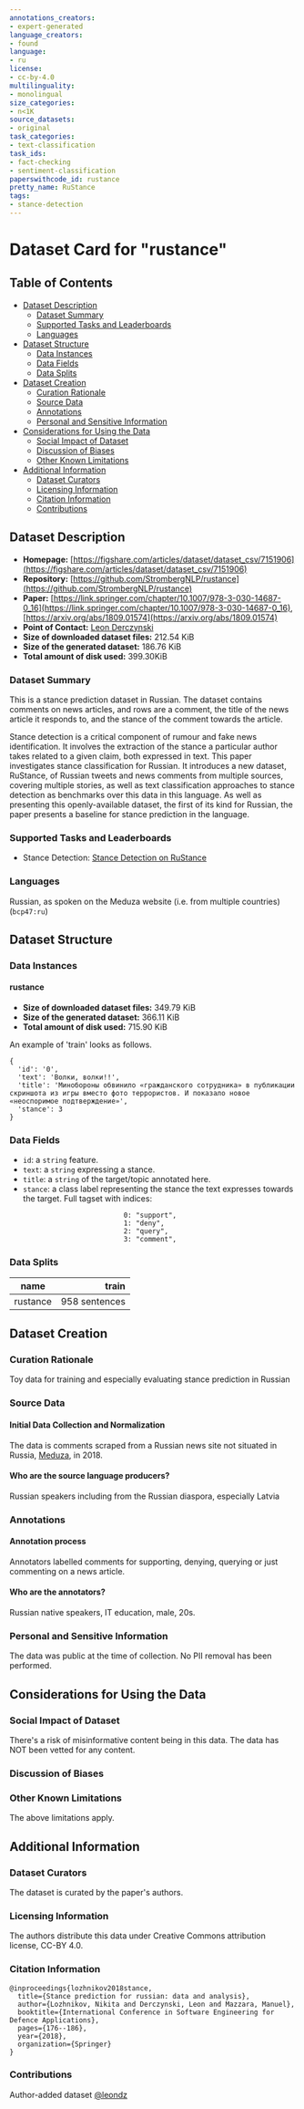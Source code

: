 ```yaml
---
annotations_creators:
- expert-generated
language_creators:
- found
language:
- ru
license:
- cc-by-4.0
multilinguality:
- monolingual
size_categories:
- n<1K
source_datasets:
- original
task_categories:
- text-classification
task_ids:
- fact-checking
- sentiment-classification
paperswithcode_id: rustance
pretty_name: RuStance
tags:
- stance-detection
---
```


# Dataset Card for "rustance"

## Table of Contents
- [Dataset Description](#dataset-description)
  - [Dataset Summary](#dataset-summary)
  - [Supported Tasks and Leaderboards](#supported-tasks-and-leaderboards)
  - [Languages](#languages)
- [Dataset Structure](#dataset-structure)
  - [Data Instances](#data-instances)
  - [Data Fields](#data-fields)
  - [Data Splits](#data-splits)
- [Dataset Creation](#dataset-creation)
  - [Curation Rationale](#curation-rationale)
  - [Source Data](#source-data)
  - [Annotations](#annotations)
  - [Personal and Sensitive Information](#personal-and-sensitive-information)
- [Considerations for Using the Data](#considerations-for-using-the-data)
  - [Social Impact of Dataset](#social-impact-of-dataset)
  - [Discussion of Biases](#discussion-of-biases)
  - [Other Known Limitations](#other-known-limitations)
- [Additional Information](#additional-information)
  - [Dataset Curators](#dataset-curators)
  - [Licensing Information](#licensing-information)
  - [Citation Information](#citation-information)
  - [Contributions](#contributions)

## Dataset Description

- **Homepage:** [https://figshare.com/articles/dataset/dataset_csv/7151906](https://figshare.com/articles/dataset/dataset_csv/7151906)
- **Repository:** [https://github.com/StrombergNLP/rustance](https://github.com/StrombergNLP/rustance)
- **Paper:** [https://link.springer.com/chapter/10.1007/978-3-030-14687-0_16](https://link.springer.com/chapter/10.1007/978-3-030-14687-0_16), [https://arxiv.org/abs/1809.01574](https://arxiv.org/abs/1809.01574)
- **Point of Contact:** [Leon Derczynski](https://github.com/leondz)
- **Size of downloaded dataset files:** 212.54 KiB
- **Size of the generated dataset:** 186.76 KiB
- **Total amount of disk used:**  399.30KiB

### Dataset Summary

This is a stance prediction dataset in Russian. The dataset contains comments on news articles,
and rows are a comment, the title of the news article it responds to, and the stance of the comment
towards the article.

Stance detection is a critical component of rumour and fake news identification. It involves the extraction of the stance a particular author takes related to a given claim, both expressed in text. This paper investigates stance classification for Russian. It introduces a new dataset, RuStance, of Russian tweets and news comments from multiple sources, covering multiple stories, as well as text classification approaches to stance detection as benchmarks over this data in this language. As well as presenting this openly-available dataset, the first of its kind for Russian, the paper presents a baseline for stance prediction in the language.

### Supported Tasks and Leaderboards

* Stance Detection: [Stance Detection on RuStance](https://paperswithcode.com/sota/stance-detection-on-rustance)

### Languages

Russian, as spoken on the Meduza website (i.e. from multiple countries) (`bcp47:ru`)

## Dataset Structure

### Data Instances

#### rustance

- **Size of downloaded dataset files:** 349.79 KiB
- **Size of the generated dataset:** 366.11 KiB
- **Total amount of disk used:**  715.90 KiB

An example of 'train' looks as follows.

```
{
  'id': '0', 
  'text': 'Волки, волки!!', 
  'title': 'Минобороны обвинило «гражданского сотрудника» в публикации скриншота из игры вместо фото террористов. И показало новое «неоспоримое подтверждение»', 
  'stance': 3
}
```


### Data Fields

- `id`: a `string` feature.
- `text`: a `string` expressing a stance.
- `title`: a `string` of the target/topic annotated here.
- `stance`: a class label representing the stance the text expresses towards the target. Full tagset with indices:

```
                            0: "support",
                            1: "deny",
                            2: "query",
                            3: "comment",
```

### Data Splits

|  name   |train|
|---------|----:|
|rustance|958 sentences|

## Dataset Creation

### Curation Rationale

Toy data for training and especially evaluating stance prediction in Russian

### Source Data

#### Initial Data Collection and Normalization

The data is comments scraped from a Russian news site not situated in Russia, [Meduza](https://meduza.io/), in 2018.

#### Who are the source language producers?

Russian speakers including from the Russian diaspora, especially Latvia

### Annotations

#### Annotation process

Annotators labelled comments for supporting, denying, querying or just commenting on a news article.

#### Who are the annotators?

Russian native speakers, IT education, male, 20s.

### Personal and Sensitive Information

The data was public at the time of collection. No PII removal has been performed.

## Considerations for Using the Data

### Social Impact of Dataset

There's a risk of misinformative content being in this data. The data has NOT been vetted for any content.

### Discussion of Biases


### Other Known Limitations

The above limitations apply.

## Additional Information

### Dataset Curators

The dataset is curated by the paper's authors.

### Licensing Information

The authors distribute this data under Creative Commons attribution license, CC-BY 4.0. 

### Citation Information

```
@inproceedings{lozhnikov2018stance,
  title={Stance prediction for russian: data and analysis},
  author={Lozhnikov, Nikita and Derczynski, Leon and Mazzara, Manuel},
  booktitle={International Conference in Software Engineering for Defence Applications},
  pages={176--186},
  year={2018},
  organization={Springer}
}
```


### Contributions

Author-added dataset [@leondz](https://github.com/leondz) 
